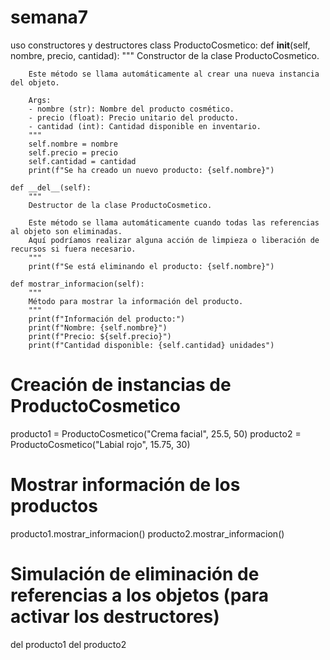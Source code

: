 # semana7
uso constructores y destructores
class ProductoCosmetico:
    def __init__(self, nombre, precio, cantidad):
        """
        Constructor de la clase ProductoCosmetico.
        
        Este método se llama automáticamente al crear una nueva instancia del objeto.
        
        Args:
        - nombre (str): Nombre del producto cosmético.
        - precio (float): Precio unitario del producto.
        - cantidad (int): Cantidad disponible en inventario.
        """
        self.nombre = nombre
        self.precio = precio
        self.cantidad = cantidad
        print(f"Se ha creado un nuevo producto: {self.nombre}")
    
    def __del__(self):
        """
        Destructor de la clase ProductoCosmetico.
        
        Este método se llama automáticamente cuando todas las referencias al objeto son eliminadas.
        Aquí podríamos realizar alguna acción de limpieza o liberación de recursos si fuera necesario.
        """
        print(f"Se está eliminando el producto: {self.nombre}")
    
    def mostrar_informacion(self):
        """
        Método para mostrar la información del producto.
        """
        print(f"Información del producto:")
        print(f"Nombre: {self.nombre}")
        print(f"Precio: ${self.precio}")
        print(f"Cantidad disponible: {self.cantidad} unidades")


# Creación de instancias de ProductoCosmetico
producto1 = ProductoCosmetico("Crema facial", 25.5, 50)
producto2 = ProductoCosmetico("Labial rojo", 15.75, 30)

# Mostrar información de los productos
producto1.mostrar_informacion()
producto2.mostrar_informacion()

# Simulación de eliminación de referencias a los objetos (para activar los destructores)
del producto1
del producto2
